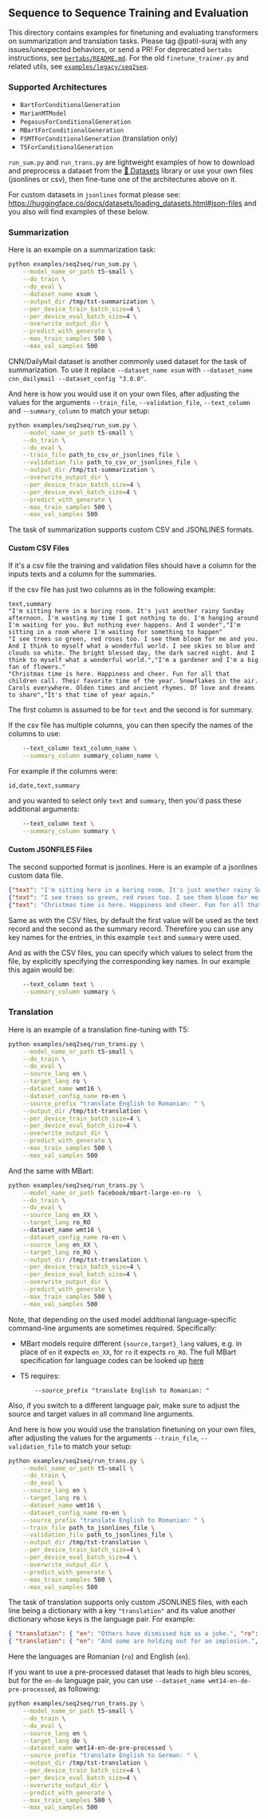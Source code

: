 <!---
Copyright 2020 The HuggingFace Team. All rights reserved.

Licensed under the Apache License, Version 2.0 (the "License");
you may not use this file except in compliance with the License.
You may obtain a copy of the License at

    http://www.apache.org/licenses/LICENSE-2.0

Unless required by applicable law or agreed to in writing, software
distributed under the License is distributed on an "AS IS" BASIS,
WITHOUT WARRANTIES OR CONDITIONS OF ANY KIND, either express or implied.
See the License for the specific language governing permissions and
limitations under the License.
-->

## Sequence to Sequence Training and Evaluation

This directory contains examples for finetuning and evaluating transformers on summarization and translation tasks.
Please tag @patil-suraj with any issues/unexpected behaviors, or send a PR!
For deprecated `bertabs` instructions, see [`bertabs/README.md`](https://github.com/huggingface/transformers/blob/master/examples/research_projects/bertabs/README.md).
For the old `finetune_trainer.py` and related utils, see [`examples/legacy/seq2seq`](https://github.com/huggingface/transformers/blob/master/examples/legacy/seq2seq).

### Supported Architectures

- `BartForConditionalGeneration`
- `MarianMTModel`
- `PegasusForConditionalGeneration`
- `MBartForConditionalGeneration`
- `FSMTForConditionalGeneration` (translation only)
- `T5ForConditionalGeneration`

`run_sum.py` and `run_trans.py` are lightweight examples of how to download and preprocess a dataset from the [🤗 Datasets](https://github.com/huggingface/datasets) library or use your own files (jsonlines or csv), then fine-tune one of the architectures above on it.

For custom datasets in `jsonlines` format please see: https://huggingface.co/docs/datasets/loading_datasets.html#json-files
and you also will find examples of these below.

### Summarization

Here is an example on a summarization task:
```bash
python examples/seq2seq/run_sum.py \
    --model_name_or_path t5-small \
    --do_train \
    --do_eval \
    --dataset_name xsum \
    --output_dir /tmp/tst-summarization \
    --per_device_train_batch_size=4 \
    --per_device_eval_batch_size=4 \
    --overwrite_output_dir \
    --predict_with_generate \
    --max_train_samples 500 \
    --max_val_samples 500
```

CNN/DailyMail dataset is another commonly used dataset for the task of summarization. To use it replace `--dataset_name xsum` with `--dataset_name cnn_dailymail --dataset_config "3.0.0"`.

And here is how you would use it on your own files, after adjusting the values for the arguments
`--train_file`, `--validation_file`, `--text_column` and `--summary_column` to match your setup:

```bash
python examples/seq2seq/run_sum.py \
    --model_name_or_path t5-small \
    --do_train \
    --do_eval \
    --train_file path_to_csv_or_jsonlines_file \
    --validation_file path_to_csv_or_jsonlines_file \
    --output_dir /tmp/tst-summarization \
    --overwrite_output_dir \
    --per_device_train_batch_size=4 \
    --per_device_eval_batch_size=4 \
    --predict_with_generate \
    --max_train_samples 500 \
    --max_val_samples 500
```

The task of summarization supports custom CSV and JSONLINES formats.

#### Custom CSV Files

If it's a csv file the training and validation files should have a column for the inputs texts and a column for the summaries.

If the csv file has just two columns as in the following example:

```csv
text,summary
"I'm sitting here in a boring room. It's just another rainy Sunday afternoon. I'm wasting my time I got nothing to do. I'm hanging around I'm waiting for you. But nothing ever happens. And I wonder","I'm sitting in a room where I'm waiting for something to happen"
"I see trees so green, red roses too. I see them bloom for me and you. And I think to myself what a wonderful world. I see skies so blue and clouds so white. The bright blessed day, the dark sacred night. And I think to myself what a wonderful world.","I'm a gardener and I'm a big fan of flowers."
"Christmas time is here. Happiness and cheer. Fun for all that children call. Their favorite time of the year. Snowflakes in the air. Carols everywhere. Olden times and ancient rhymes. Of love and dreams to share","It's that time of year again."
```

The first column is assumed to be for `text` and the second is for summary.

If the csv file has multiple columns, you can then specify the names of the columns to use:

```bash
    --text_column text_column_name \
    --summary_column summary_column_name \
```

For example if the columns were:

```csv
id,date,text,summary
```

and you wanted to select only `text` and `summary`, then you'd pass these additional arguments:

```bash
    --text_column text \
    --summary_column summary \
```

#### Custom JSONFILES Files

The second supported format is jsonlines. Here is an example of a jsonlines custom data file.


```json
{"text": "I'm sitting here in a boring room. It's just another rainy Sunday afternoon. I'm wasting my time I got nothing to do. I'm hanging around I'm waiting for you. But nothing ever happens. And I wonder", "summary": "I'm sitting in a room where I'm waiting for something to happen"}
{"text": "I see trees so green, red roses too. I see them bloom for me and you. And I think to myself what a wonderful world. I see skies so blue and clouds so white. The bright blessed day, the dark sacred night. And I think to myself what a wonderful world.", "summary": "I'm a gardener and I'm a big fan of flowers."}
{"text": "Christmas time is here. Happiness and cheer. Fun for all that children call. Their favorite time of the year. Snowflakes in the air. Carols everywhere. Olden times and ancient rhymes. Of love and dreams to share", "summary": "It's that time of year again."}
```

Same as with the CSV files, by default the first value will be used as the text record and the second as the summary record. Therefore you can use any key names for the entries, in this example `text` and `summary` were used.

And as with the CSV files, you can specify which values to select from the file, by explicitly specifying the corresponding key names. In our example this again would be:

```bash
    --text_column text \
    --summary_column summary \
```



### Translation

Here is an example of a translation fine-tuning with T5:

```bash
python examples/seq2seq/run_trans.py \
    --model_name_or_path t5-small \
    --do_train \
    --do_eval \
    --source_lang en \
    --target_lang ro \
    --dataset_name wmt16 \
    --dataset_config_name ro-en \
    --source_prefix "translate English to Romanian: " \
    --output_dir /tmp/tst-translation \
    --per_device_train_batch_size=4 \
    --per_device_eval_batch_size=4 \
    --overwrite_output_dir \
    --predict_with_generate \
    --max_train_samples 500 \
    --max_val_samples 500
```

And the same with MBart:

```bash
python examples/seq2seq/run_trans.py \
    --model_name_or_path facebook/mbart-large-en-ro  \
    --do_train \
    --do_eval \
    --source_lang en_XX \
    --target_lang ro_RO 
    --dataset_name wmt16 \
    --dataset_config_name ro-en \
    --source_lang en_XX \
    --target_lang ro_RO \
    --output_dir /tmp/tst-translation \
    --per_device_train_batch_size=4 \
    --per_device_eval_batch_size=4 \
    --overwrite_output_dir \
    --predict_with_generate \
    --max_train_samples 500 \
    --max_val_samples 500
 ```

Note, that depending on the used model additional language-specific command-line arguments are sometimes required. Specifically:

* MBart models require different `{source,target}_lang` values, e.g. in place of `en` it expects `en_XX`, for `ro` it expects `ro_RO`. The full MBart specification for language codes can be looked up [here](https://huggingface.co/facebook/mbart-large-cc25)
* T5 requires:

   ```
       --source_prefix "translate English to Romanian: "
   ```

Also, if you switch to a different language pair, make sure to adjust the source and target values in all command line arguments.

And here is how you would use the translation finetuning on your own files, after adjusting the
values for the arguments `--train_file`, `--validation_file` to match your setup:

```bash
python examples/seq2seq/run_trans.py \
    --model_name_or_path t5-small \
    --do_train \
    --do_eval \
    --source_lang en \
    --target_lang ro \
    --dataset_name wmt16 \
    --dataset_config_name ro-en \
    --source_prefix "translate English to Romanian: " \
    --train_file path_to_jsonlines_file \
    --validation_file path_to_jsonlines_file \
    --output_dir /tmp/tst-translation \
    --per_device_train_batch_size=4 \
    --per_device_eval_batch_size=4 \
    --overwrite_output_dir \
    --predict_with_generate \
    --max_train_samples 500 \
    --max_val_samples 500
```

The task of translation supports only custom JSONLINES files, with each line being a dictionary with a key `"translation"` and its value another dictionary whose keys is the language pair. For example:

```json
{ "translation": { "en": "Others have dismissed him as a joke.", "ro": "Alții l-au numit o glumă." } }
{ "translation": { "en": "And some are holding out for an implosion.", "ro": "Iar alții așteaptă implozia." } }
```
Here the languages are Romanian (`ro`) and English (`en`).

If you want to use a pre-processed dataset that leads to high bleu scores, but for the `en-de` language pair, you can use `--dataset_name wmt14-en-de-pre-processed`, as following:

```bash
python examples/seq2seq/run_trans.py \
    --model_name_or_path t5-small \
    --do_train \
    --do_eval \
    --source_lang en \
    --target_lang de \
    --dataset_name wmt14-en-de-pre-processed \
    --source_prefix "translate English to German: " \
    --output_dir /tmp/tst-translation \
    --per_device_train_batch_size=4 \
    --per_device_eval_batch_size=4 \
    --overwrite_output_dir \
    --predict_with_generate \
    --max_train_samples 500 \
    --max_val_samples 500
 ```
